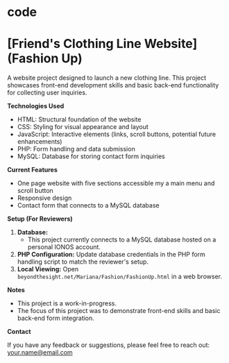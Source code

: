 # code

# [Friend's Clothing Line Website] (Fashion Up)

A website project designed to launch a new clothing line. This project showcases front-end development skills and basic back-end functionality for collecting user inquiries.

**Technologies Used**

* HTML: Structural foundation of the website
* CSS: Styling for visual appearance and layout
* JavaScript: Interactive elements (links, scroll buttons, potential future enhancements)
* PHP: Form handling and data submission
* MySQL: Database for storing contact form inquiries

**Current Features**

* One page website with five sections accessible my a main menu and scroll button
* Responsive design 
* Contact form that connects to a MySQL database

**Setup (For Reviewers)**

1. **Database:**  
   * This project currently connects to a MySQL database hosted on a personal IONOS account.  
2. **PHP Configuration:** Update database credentials in the PHP form handling script to match the reviewer's setup.
3. **Local Viewing:** Open `beyondthesight.net/Mariana/Fashion/FashionUp.html` in a web browser.

**Notes**

* This project is a work-in-progress. 
* The focus of this project was to demonstrate front-end skills and basic back-end form integration.

**Contact**

If you have any feedback or suggestions, please feel free to reach out: your.name@email.com 

